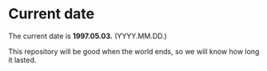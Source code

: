 # Current date

The current date is **1997.05.03.** (YYYY.MM.DD.)

This repository will be good when the world ends, so we will know how long it lasted.